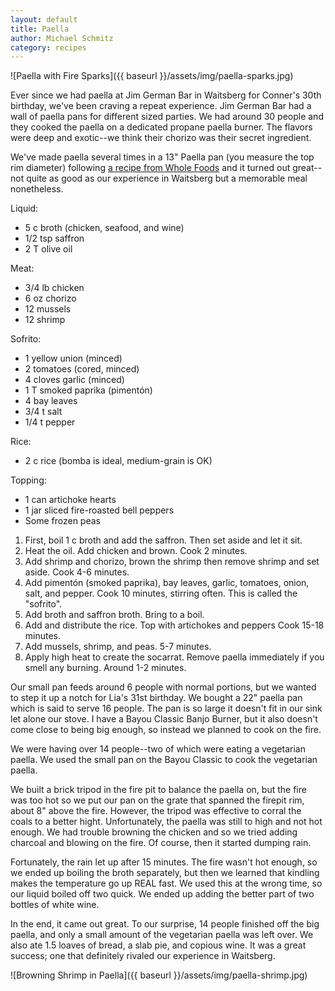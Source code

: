 ```yaml
---
layout: default
title: Paella
author: Michael Schmitz
category: recipes
---
```


![Paella with Fire Sparks]({{ baseurl }}/assets/img/paella-sparks.jpg)

Ever since we had paella at Jim German Bar in Waitsberg for Conner's 30th
birthday, we've been craving a repeat experience.  Jim German Bar had a wall
of paella pans for different sized parties.  We had around 30 people and they
cooked the paella on a dedicated propane paella burner.  The flavors were
deep and exotic--we think their chorizo was their secret ingredient.

We've made paella several times in a 13" Paella pan (you measure the top rim
diameter) following [a recipe from Whole Foods](http://www.wholefoodsmarket.com/recipe/spanish-paella-chorizo-chicken-and-shrimp) and it turned out great--not quite as good as our experience in Waitsberg but a memorable meal nonetheless.

Liquid:

* 5 c broth (chicken, seafood, and wine)
* 1/2 tsp saffron
* 2 T olive oil

Meat:

* 3/4 lb chicken
* 6 oz chorizo
* 12 mussels
* 12 shrimp

Sofrito:

* 1 yellow union (minced)
* 2 tomatoes (cored, minced)
* 4 cloves garlic (minced)
* 1 T smoked paprika (pimentón)
* 4 bay leaves
* 3/4 t salt
* 1/4 t pepper

Rice:

* 2 c rice (bomba is ideal, medium-grain is OK)

Topping:

* 1 can artichoke hearts
* 1 jar sliced fire-roasted bell peppers
* Some frozen peas


1. First, boil 1 c broth and add the saffron.  Then set aside and let it sit.
2. Heat the oil.  Add chicken and brown.  Cook 2 minutes.
3. Add shrimp and chorizo, brown the shrimp then remove shrimp and set aside.  Cook 4-6 minutes.
4. Add pimentón (smoked paprika), bay leaves, garlic, tomatoes, onion, salt,
   and pepper.  Cook 10 minutes, stirring often.  This is called the "sofrito".
5. Add broth and saffron broth.  Bring to a boil.
6. Add and distribute the rice.  Top with artichokes and peppers  Cook 15-18 minutes.
7. Add mussels, shrimp, and peas.  5-7 minutes.
8. Apply high heat to create the socarrat.  Remove paella immediately if you smell any burning.  Around 1-2 minutes.


Our small pan feeds around 6 people with normal portions, but we wanted to step
it up a notch for Lia's 31st birthday.  We bought a 22" paella pan which is
said to serve 16 people.  The pan is so large it doesn't fit in our sink let
alone our stove.  I have a Bayou Classic Banjo Burner, but it also doesn't come
close to being big enough, so instead we planned to cook on the fire.

We were having over 14 people--two of which were eating a vegetarian paella.
We used the small pan on the Bayou Classic to cook the vegetarian paella.

We built a brick tripod in the fire pit to balance the paella on, but the fire
was too hot so we put our pan on the grate that spanned the firepit rim, about
8" above the fire.  However, the tripod was effective to corral the coals to a
better hight.  Unfortunately, the paella was still to high and not hot enough.
We had trouble browning the chicken and so we tried adding charcoal and blowing
on the fire.  Of course, then it started dumping rain.

Fortunately, the rain let up after 15 minutes.  The fire wasn't hot enough,
so we ended up boiling the broth separately, but then we learned that kindling
makes the temperature go up REAL fast.  We used this at the wrong time, so our
liquid boiled off two quick.  We ended up adding the better part of two bottles
of white wine.

In the end, it came out great.  To our surprise, 14 people finished off the big
paella, and only a small amount of the vegetarian paella was left over.  We
also ate 1.5 loaves of bread, a slab pie, and copious wine.  It was a great
success; one that definitely rivaled our experience in Waitsberg.

![Browning Shrimp in Paella]({{ baseurl }}/assets/img/paella-shrimp.jpg)
